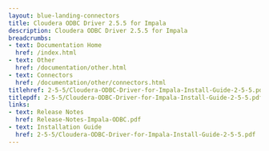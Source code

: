 ```yaml
---
layout: blue-landing-connectors
title: Cloudera ODBC Driver 2.5.5 for Impala
description: Cloudera ODBC Driver 2.5.5 for Impala
breadcrumbs:
- text: Documentation Home
  href: /index.html
- text: Other
  href: /documentation/other.html
- text: Connectors
  href: /documentation/other/connectors.html
titlehref: 2-5-5/Cloudera-ODBC-Driver-for-Impala-Install-Guide-2-5-5.pdf
titlepdf: 2-5-5/Cloudera-ODBC-Driver-for-Impala-Install-Guide-2-5-5.pdf
links:
- text: Release Notes
  href: Release-Notes-Impala-ODBC.pdf
- text: Installation Guide
  href: 2-5-5/Cloudera-ODBC-Driver-for-Impala-Install-Guide-2-5-5.pdf
---
```

